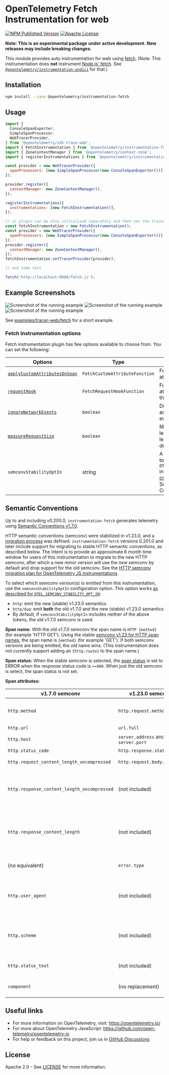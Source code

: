 # OpenTelemetry Fetch Instrumentation for web

[![NPM Published Version][npm-img]][npm-url]
[![Apache License][license-image]][license-image]

**Note: This is an experimental package under active development. New releases may include breaking changes.**

This module provides auto instrumentation for web using [fetch](https://developer.mozilla.org/en-US/docs/Web/API/fetch).
(Note: This instrumentation does **not** instrument [Node.js' fetch](https://nodejs.org/api/globals.html#fetch). See [`@opentelemetry/instrumentation-undici`](https://github.com/open-telemetry/opentelemetry-js-contrib/tree/main/plugins/node/instrumentation-undici/) for that.)

## Installation

```bash
npm install --save @opentelemetry/instrumentation-fetch
```

## Usage

```js
import {
  ConsoleSpanExporter,
  SimpleSpanProcessor,
  WebTracerProvider,
} from '@opentelemetry/sdk-trace-web';
import { FetchInstrumentation } from '@opentelemetry/instrumentation-fetch';
import { ZoneContextManager } from '@opentelemetry/context-zone';
import { registerInstrumentations } from '@opentelemetry/instrumentation';

const provider = new WebTracerProvider({
  spanProcessors: [new SimpleSpanProcessor(new ConsoleSpanExporter())]
});

provider.register({
  contextManager: new ZoneContextManager(),
});

registerInstrumentations({
  instrumentations: [new FetchInstrumentation()],
});

// or plugin can be also initialised separately and then set the tracer provider or meter provider
const fetchInstrumentation = new FetchInstrumentation();
const provider = new WebTracerProvider({
  spanProcessors: [new SimpleSpanProcessor(new ConsoleSpanExporter())]
});
provider.register({
  contextManager: new ZoneContextManager(),
});
fetchInstrumentation.setTracerProvider(provider);

// and some test

fetch('http://localhost:8090/fetch.js');

```

## Example Screenshots

![Screenshot of the running example](images/trace1.png)
![Screenshot of the running example](images/trace2.png)
![Screenshot of the running example](images/trace3.png)

See [examples/tracer-web/fetch](https://github.com/open-telemetry/opentelemetry-js/tree/main/examples/tracer-web) for a short example.

### Fetch Instrumentation options

Fetch instrumentation plugin has few options available to choose from. You can set the following:

| Options | Type | Description |
| ------- | ---- | ----------- |
| [`applyCustomAttributesOnSpan`](https://github.com/open-telemetry/opentelemetry-js/blob/main/experimental/packages/opentelemetry-instrumentation-fetch/src/fetch.ts#L83) | `FetchCustomAttributeFunction` | Function for adding custom attributes |
| [`requestHook`](https://github.com/open-telemetry/opentelemetry-js/blob/main/experimental/packages/opentelemetry-instrumentation-fetch/src/fetch.ts#L85) | `FetchRequestHookFunction` | Function for adding custom attributes or headers before the request is handled |
| [`ignoreNetworkEvents`](https://github.com/open-telemetry/opentelemetry-js/blob/main/experimental/packages/opentelemetry-instrumentation-fetch/src/fetch.ts#L87) | `boolean`| Disable network events being added as span events (network events are added by default) |
| [`measureRequestSize`](https://github.com/open-telemetry/opentelemetry-js/blob/main/experimental/packages/opentelemetry-instrumentation-fetch/src/fetch.ts#L89) | `boolean` | Measure outgoing request length (outgoing request length is not measured by default)    |
| `semconvStabilityOptIn` | string | A space-separated string of tokens as described for `OTEL_SEMCONV_STABILITY_OPT_IN` in the [HTTP semantic convention stability migration](https://github.com/open-telemetry/semantic-conventions/blob/main/docs/non-normative/http-migration.md). See the "Semantic Conventions" section below. |

## Semantic Conventions

Up to and including v0.200.0, `instrumentation-fetch` generates telemetry using [Semantic Conventions v1.7.0](https://github.com/open-telemetry/opentelemetry-specification/blob/v1.7.0/semantic_conventions/README.md).

HTTP semantic conventions (semconv) were stabilized in v1.23.0, and a [migration process](https://github.com/open-telemetry/semantic-conventions/blob/main/docs/non-normative/http-migration.md#http-semantic-convention-stability-migration) was defined. `instrumentation-fetch` versions 0.201.0 and later include support for migrating to stable HTTP semantic conventions, as described below. The intent is to provide an approximate 6 month time window for users of this instrumentation to migrate to the new HTTP semconv, after which a new minor version will use the *new* semconv by default and drop support for the old semconv. See the [HTTP semconv migration plan for OpenTelemetry JS instrumentations](https://github.com/open-telemetry/opentelemetry-js/issues/5646).

To select which semconv version(s) is emitted from this instrumentation, use the `semconvStabilityOptIn` configuration option. This option works [as described for `OTEL_SEMCONV_STABILITY_OPT_IN`](https://github.com/open-telemetry/semantic-conventions/blob/main/docs/non-normative/http-migration.md):

- `http`: emit the new (stable) v1.23.0 semantics
- `http/dup`: emit **both** the old v1.7.0 and the new (stable) v1.23.0 semantics
- By default, if `semconvStabilityOptIn` includes neither of the above tokens, the old v1.7.0 semconv is used.

**Span name:** With the old v1.7.0 semconv the span name is `HTTP {method}` (for example 'HTTP GET'). Using the stable [semconv v1.23 for HTTP span names](https://github.com/open-telemetry/semantic-conventions/blob/v1.23.1/docs/http/http-spans.md#name), the span name is `{method}` (for example 'GET'). If both semconv versions are being emitted, the *old* name wins. (This instrumentation does not currently support adding an `{http.route}` to the span name.)

**Span status:** When the stable semconv is selected, the [span status](https://github.com/open-telemetry/semantic-conventions/blob/main/docs/http/http-spans.md#status) is set to ERROR when the response status code is `>=400`. When just the old semconv is select, the span status is not set.

**Span attributes:**

| v1.7.0 semconv         | v1.23.0 semconv                    | Notes |
| ---------------------- | ---------------------------------- | -------------------------------------------------------------- |
| `http.method`          | `http.request.method`              | HTTP request method. With v1.23.0 semconv [`http.request.method_original` may also be included](https://github.com/open-telemetry/semantic-conventions/blob/v1.23.1/docs/http/http-spans.md#common-attributes). |
| `http.url`             | `url.full`                         | Full HTTP request URL |
| `http.host`            | `server.address` and `server.port` | The hostname and port of the request URL |
| `http.status_code`     | `http.response.status_code`        | HTTP response status code |
| `http.request_content_length_uncompressed` | `http.request.body.size` | This is only added if `measureRequestSize` is `true`. |
| `http.response_content_length_uncompressed` | (not included) | Stable HTTP semconv would use `http.response.body.size`, but this is an [`Opt-In` attribute](https://github.com/open-telemetry/semantic-conventions/blob/v1.23.1/docs/http/http-spans.md#http-client), so would require adding a configuration option to this instrumentation to enable. |
| `http.response_content_length` | (not included)              | Stable HTTP semconv would use `http.response.header.<key>`, but this is an [`Opt-In` attribute](https://github.com/open-telemetry/semantic-conventions/blob/v1.23.1/docs/http/http-spans.md#http-client), so would require adding a configuration option to this instrumentation to enable. |
| (no equivalent)        | `error.type`                       | The response status (as a string), if the response status was `>=400`. |
| `http.user_agent`      | (not included)                     | Stable HTTP semconv would use `user_agent.original`, but this is an [`Opt-In` attribute](https://github.com/open-telemetry/semantic-conventions/blob/v1.23.1/docs/http/http-spans.md#http-client), so would require adding a configuration option to this instrumentation to enable. |
| `http.scheme`          | (not included)                     | Stable HTTP semconv would use `url.scheme`, but this is an [`Opt-In` attribute](https://github.com/open-telemetry/semantic-conventions/blob/v1.23.1/docs/http/http-spans.md#http-client), so would require adding a configuration option to this instrumentation to enable. |
| `http.status_text`     | (not included)                     | This is no longer a documented semantic conventions attribute. |
| `component`            | (no replacement)                   | `component` was an ancient Span "tag" that was never formalized. |

## Useful links

- For more information on OpenTelemetry, visit: <https://opentelemetry.io/>
- For more about OpenTelemetry JavaScript: <https://github.com/open-telemetry/opentelemetry-js>
- For help or feedback on this project, join us in [GitHub Discussions][discussions-url]

## License

Apache 2.0 - See [LICENSE][license-url] for more information.

[discussions-url]: https://github.com/open-telemetry/opentelemetry-js/discussions
[license-url]: https://github.com/open-telemetry/opentelemetry-js/blob/main/LICENSE
[license-image]: https://img.shields.io/badge/license-Apache_2.0-green.svg?style=flat
[npm-url]: https://www.npmjs.com/package/@opentelemetry/instrumentation-fetch
[npm-img]: https://badge.fury.io/js/%40opentelemetry%2Finstrumentation-fetch.svg
